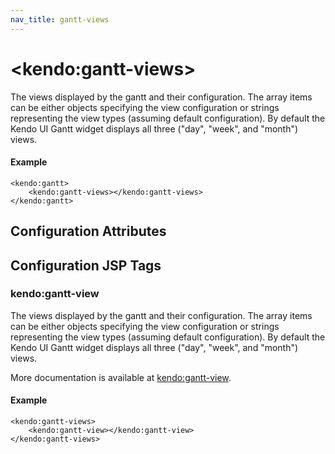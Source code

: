```yaml
---
nav_title: gantt-views
---
```


# \<kendo:gantt-views\>

The views displayed by the gantt and their configuration. The array items can be either objects specifying the view configuration or strings representing the view types (assuming default configuration).
By default the Kendo UI Gantt widget displays all three ("day", "week", and "month") views.

#### Example
    <kendo:gantt>
        <kendo:gantt-views></kendo:gantt-views>
    </kendo:gantt>

## Configuration Attributes


##  Configuration JSP Tags

### kendo:gantt-view

The views displayed by the gantt and their configuration. The array items can be either objects specifying the view configuration or strings representing the view types (assuming default configuration).
By default the Kendo UI Gantt widget displays all three ("day", "week", and "month") views.

More documentation is available at [kendo:gantt-view](/kendo-ui/api/wrappers/jsp/gantt/view).

#### Example

    <kendo:gantt-views>
        <kendo:gantt-view></kendo:gantt-view>
    </kendo:gantt-views>

